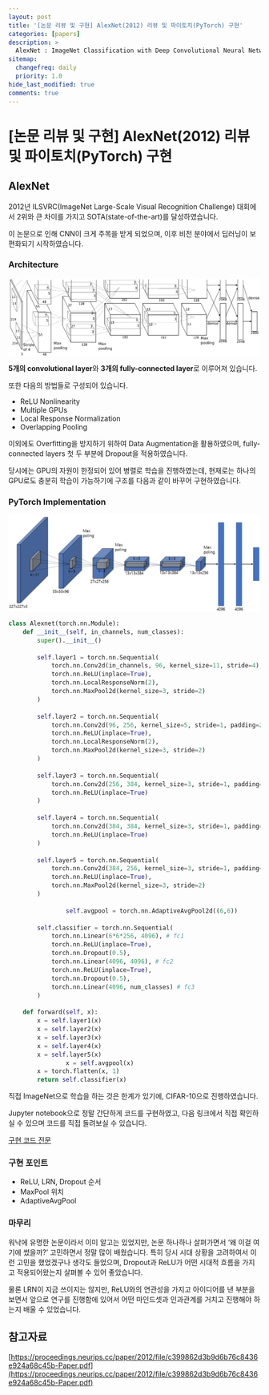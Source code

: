 ```yaml
---
layout: post
title: '[논문 리뷰 및 구현] AlexNet(2012) 리뷰 및 파이토치(PyTorch) 구현'
categories: [papers]
description: >
  AlexNet : ImageNet Classification with Deep Convolutional Neural Networks 파이토치(PyTorch) 구현한 피드입니다.
sitemap:
  changefreq: daily
  priority: 1.0
hide_last_modified: true
comments: true
---
```



# [논문 리뷰 및 구현] AlexNet(2012) 리뷰 및 파이토치(PyTorch) 구현

## AlexNet

2012년 ILSVRC(ImageNet Large-Scale Visual Recognition Challenge) 대회에서  2위와 큰 차이를 가지고 SOTA(state-of-the-art)를 달성하였습니다.

이 논문으로 인해 CNN이 크게 주목을 받게 되었으며, 이후 비전 분야에서 딥러닝이 보편화되기 시작하였습니다.

### Architecture

<img src="../../assets/img/blog/Alexnet_Architecture.png" alt="AlexNet_Architecture" style="margin-left: auto; margin-right: auto; display: block;"/>

**5개의 convolutional layer**와 **3개의 fully-connected layer**로 이루어져 있습니다.

또한 다음의 방법들로 구성되어 있습니다.

- ReLU Nonlinearity
- Multiple GPUs
- Local Response Normalization
- Overlapping Pooling

이외에도 Overfitting을 방지하기 위하여 Data Augmentation을 활용하였으며, fully-connected layers  첫 두 부분에 Dropout을 적용하였습니다.

당시에는 GPU의 자원이 한정되어 있어 병렬로 학습을 진행하였는데, 현재로는 하나의 GPU로도 충분히 학습이 가능하기에 구조를 다음과 같이 바꾸어 구현하였습니다.

### PyTorch Implementation

<img src="../../assets/img/blog/Alexnet_Architecture1.png" alt="AlexNet_Architecture" style="margin-left: auto; margin-right: auto; display: block;"/>

```python
class Alexnet(torch.nn.Module):
    def __init__(self, in_channels, num_classes):
        super().__init__()
        
        self.layer1 = torch.nn.Sequential(
            torch.nn.Conv2d(in_channels, 96, kernel_size=11, stride=4), # conv1
            torch.nn.ReLU(inplace=True),
            torch.nn.LocalResponseNorm(2),
            torch.nn.MaxPool2d(kernel_size=3, stride=2)
        )
        
        self.layer2 = torch.nn.Sequential(
            torch.nn.Conv2d(96, 256, kernel_size=5, stride=1, padding=2), # conv2
            torch.nn.ReLU(inplace=True),
            torch.nn.LocalResponseNorm(2),
            torch.nn.MaxPool2d(kernel_size=3, stride=2)
        )
        
        self.layer3 = torch.nn.Sequential(
            torch.nn.Conv2d(256, 384, kernel_size=3, stride=1, padding=1), # conv3
            torch.nn.ReLU(inplace=True)
        )
        
        self.layer4 = torch.nn.Sequential(
            torch.nn.Conv2d(384, 384, kernel_size=3, stride=1, padding=1), # conv4
            torch.nn.ReLU(inplace=True)
        )
        
        self.layer5 = torch.nn.Sequential(
            torch.nn.Conv2d(384, 256, kernel_size=3, stride=1, padding=1), # conv5
            torch.nn.ReLU(inplace=True),
            torch.nn.MaxPool2d(kernel_size=3, stride=2)
        )
	
				self.avgpool = torch.nn.AdaptiveAvgPool2d((6,6))				

        self.classifier = torch.nn.Sequential(
            torch.nn.Linear(6*6*256, 4096), # fc1
            torch.nn.ReLU(inplace=True),
            torch.nn.Dropout(0.5),
            torch.nn.Linear(4096, 4096), # fc2
            torch.nn.ReLU(inplace=True),
            torch.nn.Dropout(0.5),
            torch.nn.Linear(4096, num_classes) # fc3
        )
        
    def forward(self, x):
        x = self.layer1(x)
        x = self.layer2(x)
        x = self.layer3(x)
        x = self.layer4(x)
        x = self.layer5(x)
				x = self.avgpool(x)
        x = torch.flatten(x, 1)
        return self.classifier(x)
```

직접 ImageNet으로 학습을 하는 것은 한계가 있기에, CIFAR-10으로 진행하였습니다.

Jupyter notebook으로 정말 간단하게 코드를 구현하였고, 다음 링크에서 직접 확인하실 수 있으며 코드를 직접 돌려보실 수 있습니다.

[구현 코드 전문](https://github.com/Devlee247/PyTorch-Implementations/blob/master/CNN/AlexNet.ipynb)

### 구현 포인트

- ReLU, LRN, Dropout 순서
- MaxPool 위치
- AdaptiveAvgPool

### 마무리

워낙에 유명한 논문이라서 이미 알고는 있었지만, 논문 하나하나 살펴가면서 ‘왜 이걸 여기에 썼을까?’ 고민하면서 정말 많이 배웠습니다. 특히 당시 시대 상황을 고려하여서 이런 고민을 했었겠구나 생각도 들었으며, Dropout과 ReLU가 어떤 시대적 흐름을 가지고 적용되어왔는지 살펴볼 수 있어 좋았습니다.

물론 LRN이 지금 쓰이지는 않지만, ReLU와의 연관성을 가지고 아이디어를 낸 부분을 보면서 앞으로 연구를 진행함에 있어서 어떤 마인드셋과 인과관계를 거치고 진행해야 하는지 배울 수 있었습니다.

## 참고자료

[https://proceedings.neurips.cc/paper/2012/file/c399862d3b9d6b76c8436e924a68c45b-Paper.pdf](https://proceedings.neurips.cc/paper/2012/file/c399862d3b9d6b76c8436e924a68c45b-Paper.pdf)